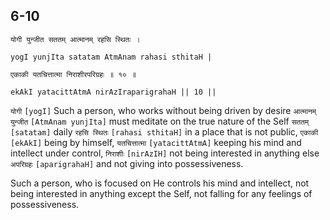 ## 6-10


```shloka-sa
योगी युन्जीत सततम् आत्मानम् रहसि स्थितः ।
```
```shloka-sa-hk
yogI yunjIta satatam AtmAnam rahasi sthitaH |
```
```shloka-sa
एकाकी यतचित्तात्मा निराशीरपरिग्रहः ॥ १० ॥
```
```shloka-sa-hk
ekAkI yatacittAtmA nirAzIraparigrahaH || 10 ||
```

`योगी` `[yogI]` Such a person, who works without being driven by desire `आत्मानम् युन्जीत` `[AtmAnam yunjIta]` must meditate on the true nature of the Self `सततम्` `[satatam]` daily `रहसि स्थितः` `[rahasi sthitaH]` in a place that is not public, `एकाकी` `[ekAkI]` being by himself, `यतचित्तात्मा` `[yatacittAtmA]` keeping his mind and intellect under control, `निराशीः` `[nirAzIH]` not being interested in anything else `अपरिग्रहः` `[aparigrahaH]` and not giving into possessiveness.

Such a person, who is focused on 
He controls his mind and intellect, not being interested in anything except the Self, not falling for any feelings of possessiveness.

